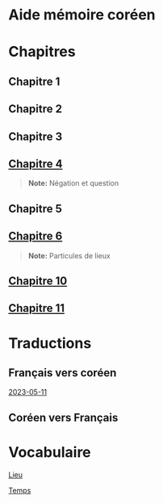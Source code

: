 # Aide mémoire coréen

# Chapitres


## Chapitre 1

## Chapitre 2

## Chapitre 3

## [Chapitre 4](chapitres/4/main.md)
> **Note:** Négation et question

## Chapitre 5

## [Chapitre 6](chapitres/6/main.md)
> **Note:** Particules de lieux

## [Chapitre 10](chapitres/10/main.md)

## [Chapitre 11](chapitres/11/main.md)

# Traductions


## Français vers coréen
[2023-05-11](traductions/francais-vers-coreen/2023-05-11.md)

## Coréen vers Français

# Vocabulaire
[Lieu](vocabulaire/lieu.md)

[Temps](vocabulaire/temps.md)

